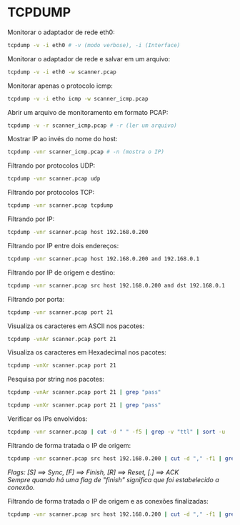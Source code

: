 # TCPDUMP

Monitorar o adaptador de rede eth0:  
```bash
tcpdump -v -i eth0 # -v (modo verbose), -i (Interface)
```

Monitorar o adaptador de rede e salvar em um arquivo:  
```bash
tcpdump -v -i eth0 -w scanner.pcap
```

Monitorar apenas o protocolo icmp:  
```bash
tcpdump -v -i etho icmp -w scanner_icmp.pcap
```

Abrir um arquivo de monitoramento em formato PCAP:  
```bash
tcpdump -v -r scanner_icmp.pcap # -r (ler um arquivo)
```

Mostrar IP ao invés do nome do host:  
```bash
tcpdump -vnr scanner_icmp.pcap # -n (mostra o IP)
```

Filtrando por protocolos UDP:  
```bash
tcpdump -vnr scanner.pcap udp
```

Filtrando por protocolos TCP:  
```bash
tcpdump -vnr scanner.pcap tcpdump
```

Filtrando por IP:  
```bash
tcpdump -vnr scanner.pcap host 192.168.0.200
```

Filtrando por IP entre dois endereços:  
```bash
tcpdump -vnr scanner.pcap host 192.168.0.200 and 192.168.0.1
```

Filtrando por IP de origem e destino:  
```bash
tcpdump -vnr scanner.pcap src host 192.168.0.200 and dst 192.168.0.1
```

Filtrando por porta:  
```bash
tcpdump -vnr scanner.pcap port 21
```

Visualiza os caracteres em ASCII nos pacotes:  
```bash
tcpdump -vnAr scanner.pcap port 21
```

Visualiza os caracteres em Hexadecimal nos pacotes:  
```bash
tcpdump -vnXr scanner.pcap port 21
```

Pesquisa por string nos pacotes:  
```bash
tcpdump -vnAr scanner.pcap port 21 | grep "pass"
```
```bash
tcpdump -vnXr scanner.pcap port 21 | grep "pass"
```

Verificar os IPs envolvidos:  
```bash
tcpdump -vnr scanner.pcap | cut -d " " -f5 | grep -v "ttl" | sort -u
```

Filtrando de forma tratada o IP de origem:  
```bash
tcpdump -vnr scanner.pcap src host 192.168.0.200 | cut -d "," -f1 | grep -v "tos"
```
*Flags: [S] ==> Sync, [F] ==> Finish, [R] ==> Reset, [.] ==> ACK*  
*Sempre quando há uma flag de "finish" significa que foi estabelecido a conexão.*

Filtrando de forma tratada o IP de origem e as conexões finalizadas:  
```bash
tcpdump -vnr scanner.pcap src host 192.168.0.200 | cut -d "," -f1 | grep -v "tos" | grep -v "[S]" | grep "F\."
```
